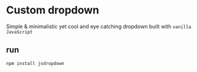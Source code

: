 # Custom  dropdown
Simple & minimalistic yet cool and eye catching dropdown built with `vanilla JavaScript`

## run 
```js
npm install jsdropdown
```